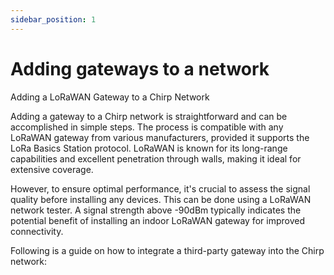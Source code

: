 ```yaml
---
sidebar_position: 1
---
```


# Adding gateways to a network

Adding a LoRaWAN Gateway to a Chirp Network

Adding a gateway to a Chirp network is straightforward and can be accomplished in simple steps. The process is compatible with any LoRaWAN gateway from various manufacturers, provided it supports the LoRa Basics Station protocol. LoRaWAN is known for its long-range capabilities and excellent penetration through walls, making it ideal for extensive coverage.

However, to ensure optimal performance, it's crucial to assess the signal quality before installing any devices. This can be done using a LoRaWAN network tester. A signal strength above -90dBm typically indicates the potential benefit of installing an indoor LoRaWAN gateway for improved connectivity.

Following is a guide on how to integrate a third-party gateway into the Chirp network:
